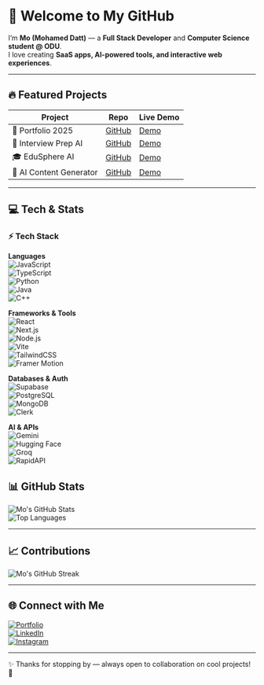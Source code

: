 # 👋 Welcome to My GitHub  

I’m **Mo (Mohamed Datt)** — a **Full Stack Developer** and **Computer Science student @ ODU**.  
I love creating **SaaS apps, AI-powered tools, and interactive web experiences**.  

---

## 🔥 Featured Projects  

| Project | Repo | Live Demo |
|---------|------|-----------|
| 🎨 Portfolio 2025 | [GitHub](https://github.com/MeeksonJr/mo-portfolio-2025) | [Demo](https://mohameddatt.com/) |
| 🤖 Interview Prep AI | [GitHub](https://github.com/MeeksonJr/Interview-Prep-ai) | [Demo](https://interview-prep-ai-xi.vercel.app) |
| 🎓 EduSphere AI | [GitHub](https://github.com/MeeksonJr/edusphere-ai) | [Demo](https://edusphere-ai-eight.vercel.app) |
| 📝 AI Content Generator | [GitHub](https://github.com/MeeksonJr/ai-content-generator) | [Demo](https://ai-content-generator-mu-seven.vercel.app) |

---

## 💻 Tech & Stats  


  
### ⚡ Tech Stack
**Languages**  
![JavaScript](https://img.shields.io/badge/JavaScript-F7DF1E?logo=javascript&logoColor=000)  
![TypeScript](https://img.shields.io/badge/TypeScript-3178C6?logo=typescript&logoColor=fff)  
![Python](https://img.shields.io/badge/Python-3776AB?logo=python&logoColor=fff)  
![Java](https://img.shields.io/badge/Java-007396?logo=java&logoColor=fff)  
![C++](https://img.shields.io/badge/C++-00599C?logo=cplusplus&logoColor=fff)  

**Frameworks & Tools**  
![React](https://img.shields.io/badge/React-20232A?logo=react&logoColor=61DAFB)  
![Next.js](https://img.shields.io/badge/Next.js-000000?logo=nextdotjs&logoColor=fff)  
![Node.js](https://img.shields.io/badge/Node.js-339933?logo=nodedotjs&logoColor=fff)  
![Vite](https://img.shields.io/badge/Vite-646CFF?logo=vite&logoColor=fff)  
![TailwindCSS](https://img.shields.io/badge/TailwindCSS-38B2AC?logo=tailwindcss&logoColor=fff)  
![Framer Motion](https://img.shields.io/badge/Framer%20Motion-0055FF?logo=framer&logoColor=fff)  

**Databases & Auth**  
![Supabase](https://img.shields.io/badge/Supabase-3ECF8E?logo=supabase&logoColor=fff)  
![PostgreSQL](https://img.shields.io/badge/PostgreSQL-4169E1?logo=postgresql&logoColor=fff)  
![MongoDB](https://img.shields.io/badge/MongoDB-47A248?logo=mongodb&logoColor=fff)  
![Clerk](https://img.shields.io/badge/Clerk-2D3748?logo=clerk&logoColor=fff)  

**AI & APIs**  
![Gemini](https://img.shields.io/badge/Gemini-4285F4?logo=google&logoColor=fff)  
![Hugging Face](https://img.shields.io/badge/Hugging%20Face-FFD21E?logo=huggingface&logoColor=000)  
![Groq](https://img.shields.io/badge/Groq-FF3366?logo=groq&logoColor=fff)  
![RapidAPI](https://img.shields.io/badge/RapidAPI-3793EF?logo=rapidapi&logoColor=fff)  

</td>

## 📊 GitHub Stats  

![Mo's GitHub Stats](https://github-readme-stats.vercel.app/api?username=MeeksonJr&show_icons=true&theme=radical)  
![Top Languages](https://github-readme-stats.vercel.app/api/top-langs/?username=MeeksonJr&layout=compact&theme=radical)  

---

## 📈 Contributions  

![Mo's GitHub Streak](https://github-readme-streak-stats.herokuapp.com/?user=MeeksonJr&theme=radical)  

---

## 🌐 Connect with Me  

[![Portfolio](https://img.shields.io/badge/Portfolio-000?logo=vercel&logoColor=fff)](https://mohameddatt.com/)  
[![LinkedIn](https://img.shields.io/badge/LinkedIn-0A66C2?logo=linkedin&logoColor=fff)](https://www.linkedin.com/in/mohamed-datt-b60907296)  
[![Instagram](https://img.shields.io/badge/Instagram-E4405F?logo=instagram&logoColor=fff)](https://instagram.com/md_meekson_jr)  

---

✨ Thanks for stopping by — always open to collaboration on cool projects! 🚀

